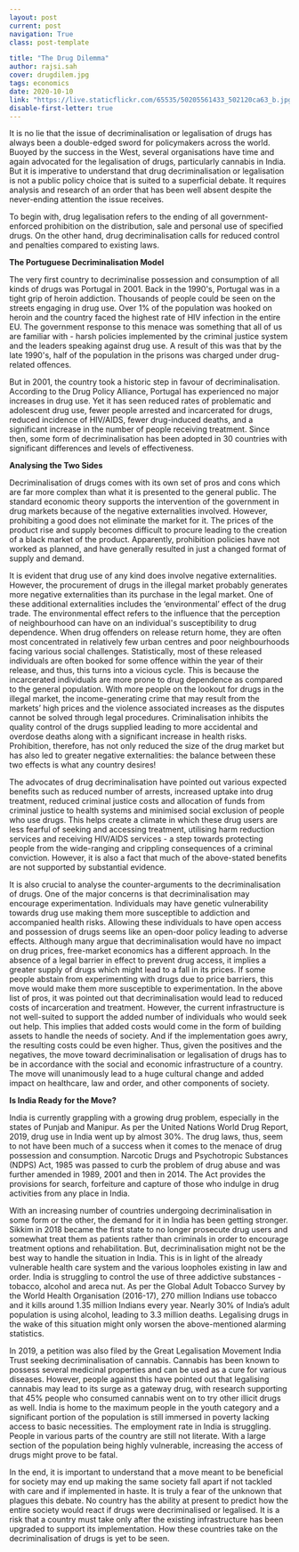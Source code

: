 ```yaml
---
layout: post
current: post
navigation: True
class: post-template

title: "The Drug Dilemma"
author: rajsi.sah
cover: drugdilem.jpg
tags: economics
date: 2020-10-10
link: "https://live.staticflickr.com/65535/50205561433_502120ca63_b.jpg"
disable-first-letter: true
---
```

<p>It is no lie that the issue of decriminalisation or legalisation of drugs has always been a double-edged sword for policymakers across the world. Buoyed by the success in the West, several organisations have time and again advocated for the legalisation of drugs, particularly cannabis in India. But it is imperative to understand that drug decriminalisation or legalisation is not a public policy choice that is suited to a superficial debate. It requires analysis and research of an order that has been well absent despite the never-ending attention the issue receives.</p><p>To begin with, drug legalisation refers to the ending of all government-enforced prohibition on the distribution, sale and personal use of specified drugs. On the other hand, drug decriminalisation calls for reduced control and penalties compared to existing laws.</p><p><strong >The Portuguese Decriminalisation Model</strong></p><p>The very first country to decriminalise possession and consumption of all kinds of drugs was Portugal in 2001. Back in the 1990's, Portugal was in a tight grip of heroin addiction. Thousands of people could be seen on the streets engaging in drug use. Over 1% of the population was hooked on heroin and the country faced the highest rate of HIV infection in the entire EU. The government response to this menace was something that all of us are familiar with - harsh policies implemented by the criminal justice system and the leaders speaking against drug use. A result of this was that by the late 1990's, half of the population in the prisons was charged under drug-related offences.&nbsp;</p><p>But in 2001, the country took a historic step in favour of decriminalisation. According to the Drug Policy Alliance, Portugal has experienced no major increases in drug use. Yet it has seen reduced rates of problematic and adolescent drug use, fewer people arrested and incarcerated for drugs, reduced incidence of HIV/AIDS, fewer drug-induced deaths, and a significant increase in the number of people receiving treatment. Since then, some form of decriminalisation has been adopted in 30 countries with significant differences and levels of effectiveness.</p><p><strong >Analysing the Two Sides</strong></p><p>Decriminalisation of drugs comes with its own set of pros and cons which are far more complex than what it is presented to the general public. The standard economic theory supports the intervention of the government in drug markets because of the negative externalities involved. However, prohibiting a good does not eliminate the market for it. The prices of the product rise and supply becomes difficult to procure leading to the creation of a black market of the product. Apparently, prohibition policies have not worked as planned, and have generally resulted in just a changed format of supply and demand.&nbsp;</p><p>It is evident that drug use of any kind does involve negative externalities. However, the procurement of drugs in the illegal market probably generates more negative externalities than its purchase in the legal market. One of these additional externalities includes the ‘environmental’ effect of the drug trade. The environmental effect refers to the influence that the perception of neighbourhood can have on an individual's susceptibility to drug dependence. When drug offenders on release return home, they are often most concentrated in relatively few urban centres and poor neighbourhoods facing various social challenges. Statistically, most of these released individuals are often booked for some offence within the year of their release, and thus, this turns into a vicious cycle. This is because the incarcerated individuals are more prone to drug dependence as compared to the general population. With more people on the lookout for drugs in the illegal market, the income-generating crime that may result from the markets’ high prices and the violence associated increases as the disputes cannot be solved through legal procedures. Criminalisation inhibits the quality control of the drugs supplied leading to more accidental and overdose deaths along with a significant increase in health risks. Prohibition, therefore, has not only reduced the size of the drug market but has also led to greater negative externalities: the balance between these two effects is what any country desires!</p><p>The advocates of drug decriminalisation have pointed out various expected benefits such as reduced number of arrests, increased uptake into drug treatment, reduced criminal justice costs and allocation of funds from criminal justice to health systems and minimised social exclusion of people who use drugs. This helps create a climate in which these drug users are less fearful of seeking and accessing treatment, utilising harm reduction services and receiving HIV/AIDS services - a step towards protecting people from the wide-ranging and crippling consequences of a criminal conviction. However, it is also a fact that much of the above-stated benefits are not supported by substantial evidence.</p><p>It is also crucial to analyse the counter-arguments to the decriminalisation of drugs. One of the major concerns is that decriminalisation may encourage experimentation. Individuals may have genetic vulnerability towards drug use making them more susceptible to addiction and accompanied health risks. Allowing these individuals to have open access and possession of drugs seems like an open-door policy leading to adverse effects. Although many argue that decriminalisation would have no impact on drug prices, free-market economics has a different approach. In the absence of a legal barrier in effect to prevent drug access, it implies a greater supply of drugs which might lead to a fall in its prices. If some people abstain from experimenting with drugs due to price barriers, this move would make them more susceptible to experimentation. In the above list of pros, it was pointed out that decriminalisation would lead to reduced costs of incarceration and treatment. However, the current infrastructure is not well-suited to support the added number of individuals who would seek out help. This implies that added costs would come in the form of building assets to handle the needs of society. And if the implementation goes awry, the resulting costs could be even higher. Thus, given the positives and the negatives, the move toward decriminalisation or legalisation of drugs has to be in accordance with the social and economic infrastructure of a country. The move will unanimously lead to a huge cultural change and added impact on healthcare, law and order, and other components of society.</p><p><strong >Is India Ready for the Move?</strong></p><p>India is currently grappling with a growing drug problem, especially in the states of Punjab and Manipur. As per the United Nations World Drug Report, 2019, drug use in India went up by almost 30%. The drug laws, thus, seem to not have been much of a success when it comes to the menace of drug possession and consumption. Narcotic Drugs and Psychotropic Substances (NDPS) Act, 1985 was passed to curb the problem of drug abuse and was further amended in 1989, 2001 and then in 2014. The Act provides the provisions for search, forfeiture and capture of those who indulge in drug activities from any place in India.</p><p>With an increasing number of countries undergoing decriminalisation in some form or the other, the demand for it in India has been getting stronger. Sikkim in 2018 became the first state to no longer prosecute drug users and somewhat treat them as patients rather than criminals in order to encourage treatment options and rehabilitation. But, decriminalisation might not be the best way to handle the situation in India. This is in light of the already vulnerable health care system and the various loopholes existing in law and order. India is struggling to control the use of three addictive substances - tobacco, alcohol and areca nut. As per the Global Adult Tobacco Survey by the World Health Organisation (2016-17), 270 million Indians use tobacco and it kills around 1.35 million Indians every year. Nearly 30% of India’s adult population is using alcohol, leading to 3.3 million deaths. Legalising drugs in the wake of this situation might only worsen the above-mentioned alarming statistics.</p><p>In 2019, a petition was also filed by the Great Legalisation Movement India Trust seeking decriminalisation of cannabis. Cannabis has been known to possess several medicinal properties and can be used as a cure for various diseases. However, people against this have pointed out that legalising cannabis may lead to its surge as a gateway drug, with research supporting that 45% people who consumed cannabis went on to try other illicit drugs as well. India is home to the maximum people in the youth category and a significant portion of the population is still immersed in poverty lacking access to basic necessities. The employment rate in India is struggling. People in various parts of the country are still not literate. With a large section of the population being highly vulnerable, increasing the access of drugs might prove to be fatal.&nbsp;</p><p>In the end, it is important to understand that a move meant to be beneficial for society may end up making the same society fall apart if not tackled with care and if implemented in haste. It is truly a fear of the unknown that plagues this debate. No country has the ability at present to predict how the entire society would react if drugs were decriminalised or legalised. It is a risk that a country must take only after the existing infrastructure has been upgraded to support its implementation. How these countries take on the decriminalisation of drugs is yet to be seen. </p>